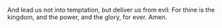 And lead us not into temptation, but deliver us from evil: For thine is the kingdom, and the power, and the glory, for ever. Amen.
